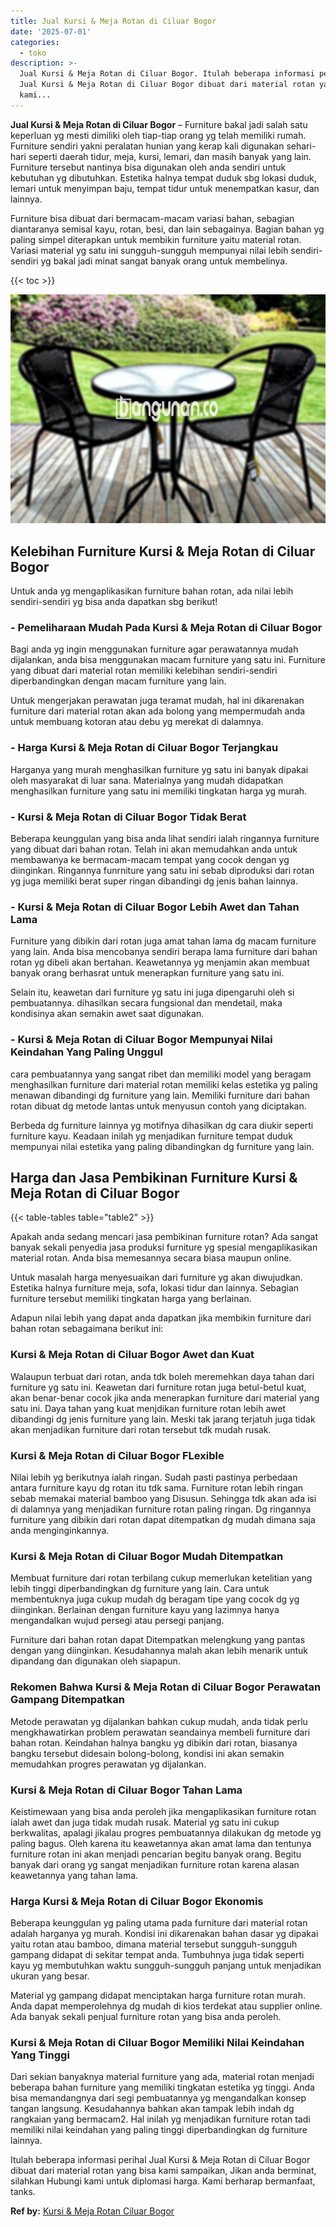 ```yaml
---
title: Jual Kursi & Meja Rotan di Ciluar Bogor
date: '2025-07-01'
categories:
  - toko
description: >-
  Jual Kursi & Meja Rotan di Ciluar Bogor. Itulah beberapa informasi perihal
  Jual Kursi & Meja Rotan di Ciluar Bogor dibuat dari material rotan yang bisa
  kami...
---
```


**Jual Kursi & Meja Rotan di Ciluar Bogor** – Furniture bakal jadi salah satu keperluan yg mesti dimiliki oleh tiap-tiap orang yg telah memiliki rumah. Furniture sendiri yakni peralatan hunian yang kerap kali digunakan sehari-hari seperti daerah tidur, meja, kursi, lemari, dan masih banyak yang lain. Furniture tersebut nantinya bisa digunakan oleh anda sendiri untuk kebutuhan yg dibutuhkan. Estetika halnya tempat duduk sbg lokasi duduk, lemari untuk menyimpan baju, tempat tidur untuk menempatkan kasur, dan lainnya.

Furniture bisa dibuat dari bermacam-macam variasi bahan, sebagian diantaranya semisal kayu, rotan, besi, dan lain sebagainya. Bagian bahan yg paling simpel diterapkan untuk membikin furniture yaitu material rotan. Variasi material yg satu ini sungguh-sungguh mempunyai nilai lebih sendiri-sendiri yg bakal jadi minat sangat banyak orang untuk membelinya.

{{< toc >}}

![Jual Kursi & Meja Rotan di Ciluar Bogor](/images/kursi-meja-rotan-murah36.png)

## Kelebihan Furniture Kursi & Meja Rotan di Ciluar Bogor

Untuk anda yg mengaplikasikan furniture bahan rotan, ada nilai lebih sendiri-sendiri yg bisa anda dapatkan sbg berikut!

### \- Pemeliharaan Mudah Pada Kursi & Meja Rotan di Ciluar Bogor

Bagi anda yg ingin menggunakan furniture agar perawatannya mudah dijalankan, anda bisa menggunakan macam furniture yang satu ini. Furniture yang dibuat dari material rotan memiliki kelebihan sendiri-sendiri diperbandingkan dengan macam furniture yang lain.

Untuk mengerjakan perawatan juga teramat mudah, hal ini dikarenakan furniture dari material rotan akan ada bolong yang mempermudah anda untuk membuang kotoran atau debu yg merekat di dalamnya.

### \- Harga Kursi & Meja Rotan di Ciluar Bogor Terjangkau

Harganya yang murah menghasilkan furniture yg satu ini banyak dipakai oleh masyarakat di luar sana. Materialnya yang mudah didapatkan menghasilkan furniture yang satu ini memiliki tingkatan harga yg murah.

### \- Kursi & Meja Rotan di Ciluar Bogor Tidak Berat

Beberapa keunggulan yang bisa anda lihat sendiri ialah ringannya furniture yang dibuat dari bahan rotan. Telah ini akan memudahkan anda untuk membawanya ke bermacam-macam tempat yang cocok dengan yg diinginkan. Ringannya funrniture yang satu ini sebab diproduksi dari rotan yg juga memiliki berat super ringan dibandingi dg jenis bahan lainnya.

### \- Kursi & Meja Rotan di Ciluar Bogor Lebih Awet dan Tahan Lama

Furniture yang dibikin dari rotan juga amat tahan lama dg macam furniture yang lain. Anda bisa mencobanya sendiri berapa lama furniture dari bahan rotan yg dibeli akan bertahan. Keawetannya yg menjamin akan membuat banyak orang berhasrat untuk menerapkan furniture yang satu ini.

Selain itu, keawetan dari furniture yg satu ini juga dipengaruhi oleh si pembuatannya. dihasilkan secara fungsional dan mendetail, maka kondisinya akan semakin awet saat digunakan.

### \- Kursi & Meja Rotan di Ciluar Bogor Mempunyai Nilai Keindahan Yang Paling Unggul

cara pembuatannya yang sangat ribet dan memiliki model yang beragam menghasilkan furniture dari material rotan memiliki kelas estetika yg paling menawan dibandingi dg furniture yang lain. Memiliki furniture dari bahan rotan dibuat dg metode lantas untuk menyusun contoh yang diciptakan.

Berbeda dg furniture lainnya yg motifnya dihasilkan dg cara diukir seperti furniture kayu. Keadaan inilah yg menjadikan furniture tempat duduk mempunyai nilai estetika yang paling dibandingkan dg furniture yang lain.

## Harga dan Jasa Pembikinan Furniture Kursi & Meja Rotan di Ciluar Bogor

{{< table-tables table="table2" >}}

Apakah anda sedang mencari jasa pembikinan furniture rotan? Ada sangat banyak sekali penyedia jasa produksi furniture yg spesial mengaplikasikan material rotan. Anda bisa memesannya secara biasa maupun online.

Untuk masalah harga menyesuaikan dari furniture yg akan diwujudkan. Estetika halnya furniture meja, sofa, lokasi tidur dan lainnya. Sebagian furniture tersebut memiliki tingkatan harga yang berlainan.

Adapun nilai lebih yang dapat anda dapatkan jika membikin furniture dari bahan rotan sebagaimana berikut ini:

### Kursi & Meja Rotan di Ciluar Bogor Awet dan Kuat

Walaupun terbuat dari rotan, anda tdk boleh meremehkan daya tahan dari furniture yg satu ini. Keawetan dari furniture rotan juga betul-betul kuat, akan benar-benar cocok jika anda menerapkan furniture dari material yang satu ini. Daya tahan yang kuat menjdikan furniture rotan lebih awet dibandingi dg jenis furniture yang lain. Meski tak jarang terjatuh juga tidak akan menjadikan furniture dari rotan tersebut tdk mudah rusak.

### Kursi & Meja Rotan di Ciluar Bogor FLexible

Nilai lebih yg berikutnya ialah ringan. Sudah pasti pastinya perbedaan antara furniture kayu dg rotan itu tdk sama. Furniture rotan lebih ringan sebab memakai material bamboo yang Disusun. Sehingga tdk akan ada isi di dalamnya yang menjadikan furniture rotan paling ringan. Dg ringannya furniture yang dibikin dari rotan dapat ditempatkan dg mudah dimana saja anda menginginkannya.

### Kursi & Meja Rotan di Ciluar Bogor Mudah Ditempatkan

Membuat furniture dari rotan terbilang cukup memerlukan ketelitian yang lebih tinggi diperbandingkan dg furniture yang lain. Cara untuk membentuknya juga cukup mudah dg beragam tipe yang cocok dg yg diinginkan. Berlainan dengan furniture kayu yang lazimnya hanya mengandalkan wujud persegi atau persegi panjang.

Furniture dari bahan rotan dapat Ditempatkan melengkung yang pantas dengan yang diinginkan. Kesudahannya malah akan lebih menarik untuk dipandang dan digunakan oleh siapapun.

### Rekomen Bahwa Kursi & Meja Rotan di Ciluar Bogor Perawatan Gampang Ditempatkan

Metode perawatan yg dijalankan bahkan cukup mudah, anda tidak perlu mengkhawatirkan problem perawatan seandainya membeli furniture dari bahan rotan. Keindahan halnya bangku yg dibikin dari rotan, biasanya bangku tersebut didesain bolong-bolong, kondisi ini akan semakin memudahkan progres perawatan yg dijalankan.

### Kursi & Meja Rotan di Ciluar Bogor Tahan Lama

Keistimewaan yang bisa anda peroleh jika mengaplikasikan furniture rotan ialah awet dan juga tidak mudah rusak. Material yg satu ini cukup berkwalitas, apalagi jikalau progres pembuatannya dilakukan dg metode yg paling bagus. Oleh karena itu keawetannya akan amat lama dan tentunya furniture rotan ini akan menjadi pencarian begitu banyak orang. Begitu banyak dari orang yg sangat menjadikan furniture rotan karena alasan keawetannya yang tahan lama.

### Harga Kursi & Meja Rotan di Ciluar Bogor Ekonomis

Beberapa keunggulan yg paling utama pada furniture dari material rotan adalah harganya yg murah. Kondisi ini dikarenakan bahan dasar yg dipakai yaitu rotan atau bamboo, dimana material tersebut sungguh-sungguh gampang didapat di sekitar tempat anda. Tumbuhnya juga tidak seperti kayu yg membutuhkan waktu sungguh-sungguh panjang untuk menjadikan ukuran yang besar.

Material yg gampang didapat menciptakan harga furniture rotan murah. Anda dapat memperolehnya dg mudah di kios terdekat atau supplier online. Ada banyak sekali penjual furniture rotan yang bisa anda peroleh.

### Kursi & Meja Rotan di Ciluar Bogor Memiliki Nilai Keindahan Yang Tinggi

Dari sekian banyaknya material furniture yang ada, material rotan menjadi beberapa bahan furniture yang memiliki tingkatan estetika yg tinggi. Anda bisa memandangnya dari segi pembuatannya yg mengandalkan konsep tangan langsung. Kesudahannya bahkan akan tampak lebih indah dg rangkaian yang bermacam2. Hal inilah yg menjadikan furniture rotan tadi memiliki nilai keindahan yang paling tinggi diperbandingkan dg furniture lainnya.

Itulah beberapa informasi perihal Jual Kursi & Meja Rotan di Ciluar Bogor dibuat dari material rotan yang bisa kami sampaikan, Jikan anda berminat, silahkan Hubungi kami untuk diplomasi harga. Kami berharap bermanfaat, tanks.

**Ref by:** [Kursi & Meja Rotan Ciluar Bogor](https://id.wikipedia.org/wiki/Kursi)

